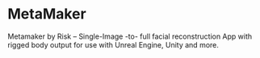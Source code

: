 # MetaMaker
Metamaker by Risk – Single-Image -to- full facial reconstruction App with rigged body output for use with Unreal Engine, Unity and more.
